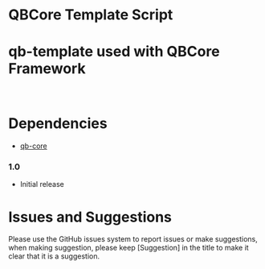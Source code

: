 # QBCore Template Script

# qb-template used with QBCore Framework
<br>

# Dependencies
* [qb-core](https://github.com/qbcore-framework)

### 1.0
* Initial release

# Issues and Suggestions
Please use the GitHub issues system to report issues or make suggestions, when making suggestion, please keep [Suggestion] in the title to make it clear that it is a suggestion.
